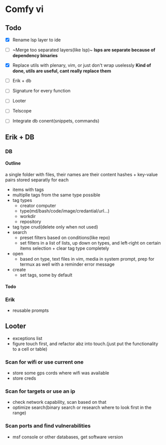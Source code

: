 # Comfy vi

## Todo

 - [x] Rename lsp layer to ide
 - [ ] ~Merge too separated layers(like lsp)~ **lsps are separate because of dependency binaries**
 - [x] Replace utils with plenary, vim, or just don't wrap uselessly **Kind of done, utils are useful, cant really replace them**
 - [ ] Erik + db
 - [ ] Signature for every function
 - [ ] Looter
 - [ ] Telscope
 - [ ] Integrate db conent(snippets, commands)


## Erik + DB

### DB

#### Outline
a single folder with files, their names are their content hashes + key-value pairs stored separatly for each

 - items with tags
 - multiplle tags from the same type possible
 - tag types
     - creator computer
     - type(md/bash/code/image/credantial/url...)
     - workdir
     - repository
 - tag type crud(delete only when not used)
 - search
     - preset filters based on conditions(like repo)
     - set filters in a list of lists, up down on types, and left-right on certain items selection + clear tag type completely
 - open
     - based on type, text files in vim, media in system prompt, prep for termux as well with a reminder error message
 - create
     - set tags, some by default

#### Todo

### Erik
 - reusable prompts


## Looter
 - exceptions list
 - figure touch first, and refactor abz into touch.(just put the functionality to a cell or table)

### Scan for wifi or use current one
 - store some gps cords where wifi was available
 - store creds

### Scan for targets or use an ip
 - check network capability, scan based on that
 - optimize search(binary search or research where to look first in the range)

### Scan ports and find vulnerabilities
 - msf console or other databases, get software version
